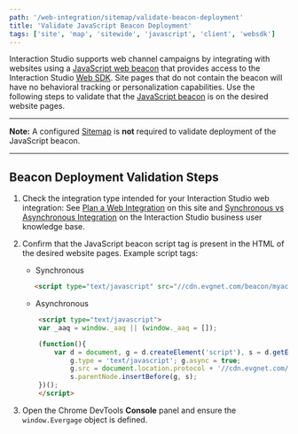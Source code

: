 ```yaml
---
path: '/web-integration/sitemap/validate-beacon-deployment'
title: 'Validate JavaScript Beacon Deployment'
tags: ['site', 'map', 'sitewide', 'javascript', 'client', 'websdk']
---
```


Interaction Studio supports web channel campaigns by integrating with websites using a [JavaScript web beacon](/web-integration#web-sdk-javascript-beacon) that provides access to the Interaction Studio [Web SDK](/web-integration#web-sdk). Site pages that do not contain the beacon will have no behavioral tracking or personalization capabilities. Use the following steps to validate that the [JavaScript beacon](/web-integration) is on the desired website pages.  

---
**Note:** A configured [Sitemap](/web-integration/sitemap) is **not** required to validate deployment of the JavaScript beacon.

---

## Beacon Deployment Validation Steps

1. Check the integration type intended for your Interaction Studio web integration: See [Plan a Web Integration](/web-integration/web-integration-planning) on this site and [Synchronous vs Asynchronous Integration](https://doc.evergage.com/display/EKB/Synchronous+vs+Asynchronous+Integration) on the Interaction Studio business user knowledge base.
2. Confirm that the JavaScript beacon script tag is present in the HTML of the desired website pages. Example script tags:
    - Synchronous
    ```html
       <script type="text/javascript" src="//cdn.evgnet.com/beacon/myaccount/mydataset/scripts/evergage.min.js"></script>
    ```
    - Asynchronous
    ```html
        <script type="text/javascript">
        var _aaq = window._aaq || (window._aaq = []);

        (function(){
            var d = document, g = d.createElement('script'), s = d.getElementsByTagName('script')[0];
                g.type = 'text/javascript'; g.async = true;
                g.src = document.location.protocol + '//cdn.evgnet.com/beacon/myaccount/mydataset/scripts/evergage.min.js';
                s.parentNode.insertBefore(g, s);
        })();
        </script>
    ```

3. Open the Chrome DevTools **Console** panel and ensure the `window.Evergage` object is defined.